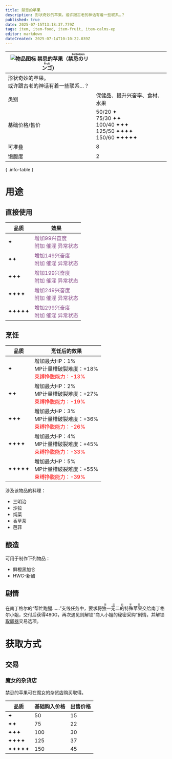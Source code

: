 ```yaml
---
title: 禁忌的苹果
description: 形状奇妙的苹果。或许跟古老的神话有着一些联系…？
published: true
date: 2025-07-15T13:18:37.779Z
tags: item, item-food, item-fruit, item-calms-ep
editor: markdown
dateCreated: 2025-07-14T10:10:22.039Z
---
```


| <div markdown>![物品图标](/assets/global/items/forbidden_fruit.png) <span>禁忌的苹果（<ruby lang="ja">禁忌のリンゴ<rt>Forbidden Fruit</rt></ruby>）</span></div>||
| - | - |
| 形状奇妙的苹果。<br>或许跟古老的神话有着一些联系…？ ||
| 类别 | 保健品、提升兴奋率、食材、水果 |
| 基础价格/售价 | 50/20 ✦<br>75/30 ✦✦<br>100/40 ✦✦✦<br>125/50 ✦✦✦✦<br>150/60 ✦✦✦✦✦ |
| 可堆叠 | 8 |
| 饱腹度 | 2 |
{ .info-table }

# 用途

## 直接使用
| 品质 | 效果 |
| - | - |
| ✦ | <span style="color:#8b508c;">增加99兴奋度<br>附加 催淫 异常状态</span> |
| ✦✦ | <span style="color:#8b508c;">增加149兴奋度<br>附加 催淫 异常状态</span> |
| ✦✦✦ | <span style="color:#8b508c;">增加199兴奋度<br>附加 催淫 异常状态</span> |
| ✦✦✦✦ | <span style="color:#8b508c;">增加249兴奋度<br>附加 催淫 异常状态</span> |
| ✦✦✦✦✦ | <span style="color:#8b508c;">增加299兴奋度<br>附加 催淫 异常状态</span> |

## 烹饪
| 品质 | 烹饪后的效果 |
| - | - |
| ✦ | 增加最大HP：1%<br>MP计量槽破裂难度：+18%<br><span style="color:red;">束缚挣脱能力：-13%</span> |
| ✦✦ | 增加最大HP：2%<br>MP计量槽破裂难度：+27%<br><span style="color:red;">束缚挣脱能力：-19%</span> |
| ✦✦✦ | 增加最大HP：3%<br>MP计量槽破裂难度：+36%<br><span style="color:red;">束缚挣脱能力：-26%</span> |
| ✦✦✦✦ | 增加最大HP：4%<br>MP计量槽破裂难度：+45%<br><span style="color:red;">束缚挣脱能力：-33%</span> |
| ✦✦✦✦✦ | 增加最大HP：5%<br>MP计量槽破裂难度：+55%<br><span style="color:red;">束缚挣脱能力：-39%</span> |

涉及该物品的料理：
- 三明治
- 沙拉
- 炖菜
- 香草茶
- 芭菲

## 酿造
可用于制作下列物品：
- 鲜橙黑加仑
- HWG-新醅

## 剧情
在南丁格尔的“帮忙跑腿……”支线任务中，要求将<ruby>独一无二的特殊苹果<rt>禁忌的苹果</rt></ruby>交给南丁格尔小姐，交付后获得480G，再次遇见则解锁“商人小姐的秘密采购”剧情，并解锁[取卵器](/zh/items/egg-remover)交易选项。

# 获取方式

## 交易

### 魔女的杂货店

禁忌的苹果可在魔女的杂货店购买取得。

| 品质 | 基础购入价格 | 出售价格 |
| - | - | - |
| ✦ | 50 | 15 |
| ✦✦ | 75 | 22 |
| ✦✦✦ | 100 | 30 |
| ✦✦✦✦ | 125 | 37 |
| ✦✦✦✦✦ | 150 | 45 |